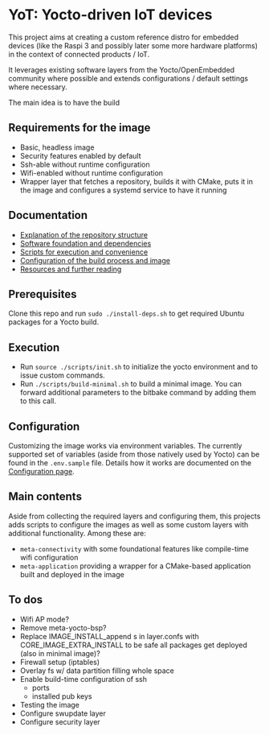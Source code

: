 # YoT: Yocto-driven IoT devices

This project aims at creating a custom reference distro for embedded devices (like the Raspi 3 
and possibly later some more hardware platforms) in the context of connected products / IoT. 

It leverages existing software layers from the Yocto/OpenEmbedded community where possible and 
extends configurations / default settings where necessary.

The main idea is to have the build 

## Requirements for the image
- Basic, headless image
- Security features enabled by default
- Ssh-able without runtime configuration
- Wifi-enabled without runtime configuration
- Wrapper layer that fetches a repository, builds it with CMake, puts it in the image and 
  configures a systemd service to have it running

## Documentation 

- [Explanation of the repository structure](doc/structure.md)
- [Software foundation and dependencies](doc/dependencies.md)
- [Scripts for execution and convenience](doc/scripts.md)
- [Configuration of the build process and image](doc/configuration.md)
- [Resources and further reading](doc/resources.md)

## Prerequisites

Clone this repo and run `sudo ./install-deps.sh` to get required Ubuntu packages for a Yocto build.

## Execution

- Run `source ./scripts/init.sh` to initialize the yocto environment and to issue custom commands.
- Run `./scripts/build-minimal.sh` to build a minimal image. You can forward additional parameters 
  to the bitbake command by adding them to this call.
   
## Configuration

Customizing the image works via environment variables. The currently supported set of 
variables (aside from those natively used by Yocto) can be found in the `.env.sample` 
file. Details how it works are documented on the [Configuration page](doc/configuration.md).

## Main contents

Aside from collecting the required layers and configuring them, this projects adds 
scripts to configure the images as well as some custom layers with additional functionality. 
Among these are:

- `meta-connectivity` with some foundational features like compile-time wifi configuration
- `meta-application` providing a wrapper for a CMake-based application built and deployed in the image


## To dos
- Wifi AP mode?
- Remove meta-yocto-bsp?
- Replace IMAGE_INSTALL_append s in layer.confs with CORE_IMAGE_EXTRA_INSTALL to be safe all packages get deployed (also in minimal image)?
- Firewall setup (iptables)
- Overlay fs w/ data partition filling whole space
- Enable build-time configuration of ssh
  - ports
  - installed pub keys
- Testing the image
- Configure swupdate layer
- Configure security layer